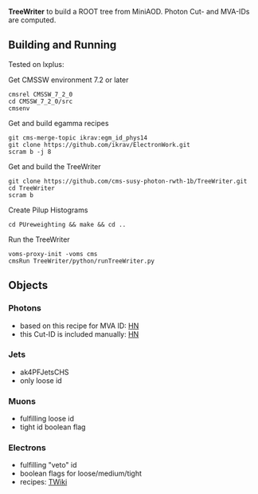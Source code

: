 **TreeWriter** to build a ROOT tree from MiniAOD. Photon Cut- and MVA-IDs are computed.

## Building and Running ##
Tested on lxplus:

Get CMSSW environment 7.2 or later

```
cmsrel CMSSW_7_2_0
cd CMSSW_7_2_0/src
cmsenv
```
Get and build egamma recipes

```
git cms-merge-topic ikrav:egm_id_phys14
git clone https://github.com/ikrav/ElectronWork.git
scram b -j 8
```
Get and build the TreeWriter

```
git clone https://github.com/cms-susy-photon-rwth-1b/TreeWriter.git
cd TreeWriter
scram b
```
Create Pilup Histograms

```
cd PUreweighting && make && cd ..
```
Run the TreeWriter

```
voms-proxy-init -voms cms
cmsRun TreeWriter/python/runTreeWriter.py
```

## Objects ##
### Photons ###
- based on this recipe for MVA ID: [HN](https://hypernews.cern.ch/HyperNews/CMS/get/egamma/1552.html)
- this Cut-ID is included manually: [HN](https://hypernews.cern.ch/HyperNews/CMS/get/egamma/1541.html)

### Jets ###
- ak4PFJetsCHS
- only loose id

### Muons ###
- fulfilling loose id
- tight id boolean flag

### Electrons ###
- fulfilling "veto" id
- boolean flags for loose/medium/tight
- recipes: [TWiki](https://twiki.cern.ch/twiki/bin/view/CMS/CutBasedElectronIdentificationRun2#Recipe_for_regular_users_for_min)
